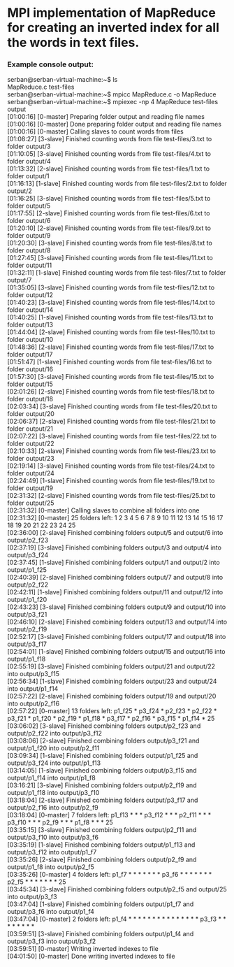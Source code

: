 # MPI implementation of MapReduce for creating an inverted index for all the words in text files.

### Example console output:
serban@serban-virtual-machine:\~$ ls  
MapReduce.c  test-files  
serban@serban-virtual-machine:\~$ mpicc MapReduce.c -o MapReduce  
serban@serban-virtual-machine:\~$ mpiexec -np 4 MapReduce test-files output  
[01:00:16] [0-master] Preparing folder output and reading file names  
[01:00:16] [0-master] Done preparing folder output and reading file names  
[01:00:16] [0-master] Calling slaves to count words from files  
[01:08:27] [3-slave] Finished counting words from file test-files/3.txt to folder output/3  
[01:10:05] [3-slave] Finished counting words from file test-files/4.txt to folder output/4  
[01:13:32] [2-slave] Finished counting words from file test-files/1.txt to folder output/1  
[01:16:13] [1-slave] Finished counting words from file test-files/2.txt to folder output/2  
[01:16:25] [3-slave] Finished counting words from file test-files/5.txt to folder output/5  
[01:17:55] [2-slave] Finished counting words from file test-files/6.txt to folder output/6  
[01:20:10] [2-slave] Finished counting words from file test-files/9.txt to folder output/9  
[01:20:30] [3-slave] Finished counting words from file test-files/8.txt to folder output/8  
[01:27:45] [3-slave] Finished counting words from file test-files/11.txt to folder output/11  
[01:32:11] [1-slave] Finished counting words from file test-files/7.txt to folder output/7  
[01:35:05] [3-slave] Finished counting words from file test-files/12.txt to folder output/12  
[01:40:23] [3-slave] Finished counting words from file test-files/14.txt to folder output/14  
[01:40:25] [1-slave] Finished counting words from file test-files/13.txt to folder output/13  
[01:44:04] [2-slave] Finished counting words from file test-files/10.txt to folder output/10  
[01:48:36] [2-slave] Finished counting words from file test-files/17.txt to folder output/17  
[01:51:47] [1-slave] Finished counting words from file test-files/16.txt to folder output/16  
[01:57:30] [3-slave] Finished counting words from file test-files/15.txt to folder output/15  
[02:01:26] [2-slave] Finished counting words from file test-files/18.txt to folder output/18  
[02:03:34] [3-slave] Finished counting words from file test-files/20.txt to folder output/20  
[02:06:37] [2-slave] Finished counting words from file test-files/21.txt to folder output/21  
[02:07:22] [3-slave] Finished counting words from file test-files/22.txt to folder output/22  
[02:10:33] [2-slave] Finished counting words from file test-files/23.txt to folder output/23  
[02:19:14] [3-slave] Finished counting words from file test-files/24.txt to folder output/24  
[02:24:49] [1-slave] Finished counting words from file test-files/19.txt to folder output/19  
[02:31:32] [2-slave] Finished counting words from file test-files/25.txt to folder output/25  
[02:31:32] [0-master] Calling slaves to combine all folders into one  
[02:31:32] [0-master] 25 folders left: 1 2 3 4 5 6 7 8 9 10 11 12 13 14 15 16 17 18 19 20 21 22 23 24 25   
[02:36:00] [2-slave] Finished combining folders output/5 and output/6 into output/p2_f23  
[02:37:19] [3-slave] Finished combining folders output/3 and output/4 into output/p3_f24  
[02:37:45] [1-slave] Finished combining folders output/1 and output/2 into output/p1_f25  
[02:40:39] [2-slave] Finished combining folders output/7 and output/8 into output/p2_f22  
[02:42:11] [1-slave] Finished combining folders output/11 and output/12 into output/p1_f20  
[02:43:23] [3-slave] Finished combining folders output/9 and output/10 into output/p3_f21  
[02:46:10] [2-slave] Finished combining folders output/13 and output/14 into output/p2_f19  
[02:52:17] [3-slave] Finished combining folders output/17 and output/18 into output/p3_f17  
[02:54:01] [1-slave] Finished combining folders output/15 and output/16 into output/p1_f18  
[02:55:19] [3-slave] Finished combining folders output/21 and output/22 into output/p3_f15  
[02:56:34] [1-slave] Finished combining folders output/23 and output/24 into output/p1_f14  
[02:57:22] [2-slave] Finished combining folders output/19 and output/20 into output/p2_f16  
[02:57:22] [0-master] 13 folders left: p1_f25 * p3_f24 * p2_f23 * p2_f22 * p3_f21 * p1_f20 * p2_f19 * p1_f18 * p3_f17 * p2_f16 * p3_f15 * p1_f14 * 25   
[03:06:02] [3-slave] Finished combining folders output/p2_f23 and output/p2_f22 into output/p3_f12  
[03:08:06] [2-slave] Finished combining folders output/p3_f21 and output/p1_f20 into output/p2_f11  
[03:09:34] [1-slave] Finished combining folders output/p1_f25 and output/p3_f24 into output/p1_f13  
[03:14:05] [1-slave] Finished combining folders output/p3_f15 and output/p1_f14 into output/p1_f8  
[03:16:21] [3-slave] Finished combining folders output/p2_f19 and output/p1_f18 into output/p3_f10  
[03:18:04] [2-slave] Finished combining folders output/p3_f17 and output/p2_f16 into output/p2_f9  
[03:18:04] [0-master] 7 folders left: p1_f13 * * * p3_f12 * * * p2_f11 * * * p3_f10 * * * p2_f9 * * * p1_f8 * * * 25   
[03:35:15] [3-slave] Finished combining folders output/p2_f11 and output/p3_f10 into output/p3_f6  
[03:35:19] [1-slave] Finished combining folders output/p1_f13 and output/p3_f12 into output/p1_f7  
[03:35:26] [2-slave] Finished combining folders output/p2_f9 and output/p1_f8 into output/p2_f5  
[03:35:26] [0-master] 4 folders left: p1_f7 * * * * * * * p3_f6 * * * * * * * p2_f5 * * * * * * * 25   
[03:45:34] [3-slave] Finished combining folders output/p2_f5 and output/25 into output/p3_f3  
[03:47:04] [1-slave] Finished combining folders output/p1_f7 and output/p3_f6 into output/p1_f4  
[03:47:04] [0-master] 2 folders left: p1_f4 * * * * * * * * * * * * * * * p3_f3 * * * * * * * *   
[03:59:51] [3-slave] Finished combining folders output/p1_f4 and output/p3_f3 into output/p3_f2  
[03:59:51] [0-master] Writing inverted indexes to file  
[04:01:50] [0-master] Done writing inverted indexes to file  
